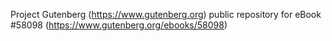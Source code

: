 Project Gutenberg (https://www.gutenberg.org) public repository for
eBook #58098 (https://www.gutenberg.org/ebooks/58098)
